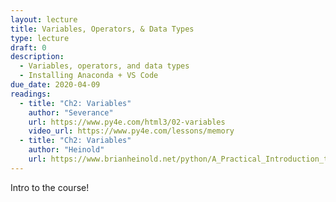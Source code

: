 ```yaml
---
layout: lecture
title: Variables, Operators, & Data Types
type: lecture
draft: 0
description:
  - Variables, operators, and data types
  - Installing Anaconda + VS Code
due_date: 2020-04-09
readings:
  - title: "Ch2: Variables"
    author: "Severance"
    url: https://www.py4e.com/html3/02-variables
    video_url: https://www.py4e.com/lessons/memory
  - title: "Ch2: Variables"
    author: "Heinold"
    url: https://www.brianheinold.net/python/A_Practical_Introduction_to_Python_Programming_Heinold.pdf
---
```


Intro to the course!